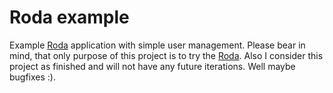 # Roda example

Example [Roda][1] application with simple user management. Please bear in mind,
that only purpose of this project is to try the [Roda][1]. Also I consider this
project as finished and will not have any future iterations. Well maybe bugfixes
:).

[1]: https://github.com/jeremyevans/roda "Roda routing toolkit framework"
